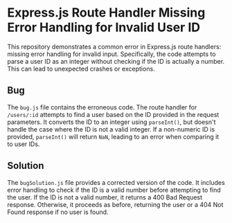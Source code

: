 # Express.js Route Handler Missing Error Handling for Invalid User ID

This repository demonstrates a common error in Express.js route handlers: missing error handling for invalid input.  Specifically, the code attempts to parse a user ID as an integer without checking if the ID is actually a number. This can lead to unexpected crashes or exceptions.

## Bug

The `bug.js` file contains the erroneous code. The route handler for `/users/:id` attempts to find a user based on the ID provided in the request parameters.  It converts the ID to an integer using `parseInt()`, but doesn't handle the case where the ID is not a valid integer. If a non-numeric ID is provided, `parseInt()` will return `NaN`, leading to an error when comparing it to user IDs.

## Solution

The `bugSolution.js` file provides a corrected version of the code.  It includes error handling to check if the ID is a valid number before attempting to find the user.  If the ID is not a valid number, it returns a 400 Bad Request response.  Otherwise, it proceeds as before, returning the user or a 404 Not Found response if no user is found.